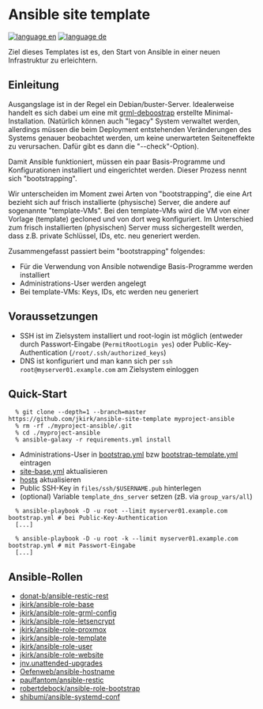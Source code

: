 # Ansible site template

[![language en](https://img.shields.io/badge/language-en-red.svg)](README.md)
[![language de](https://img.shields.io/badge/language-de-green.svg)](README.de.md)

Ziel dieses Templates ist es, den Start von Ansible in einer neuen Infrastruktur zu erleichtern.

## Einleitung

Ausgangslage ist in der Regel ein Debian/buster-Server. Idealerweise handelt es sich dabei um eine mit [grml-deboostrap](https://github.com/grml/grml-debootstrap) erstellte Minimal-Installation.
(Natürlich können auch "legacy" System verwaltet werden, allerdings müssen die beim Deployment entstehenden Veränderungen des Systems genauer beobachtet werden, um keine unerwarteten Seiteneffekte zu verursachen.
Dafür gibt es dann die "--check"-Option).

Damit Ansible funktioniert, müssen ein paar Basis-Programme und Konfigurationen installiert und eingerichtet werden. Dieser Prozess nennt sich "bootstrapping".

Wir unterscheiden im Moment zwei Arten von "bootstrapping", die eine Art bezieht sich auf frisch installierte (physische) Server, die andere auf sogenannte "template-VMs".
Bei den template-VMs wird die VM von einer Vorlage (template) gecloned und von dort weg konfiguriert.
Im Unterschied zum frisch installierten (physischen) Server muss sichergestellt werden, dass z.B. private Schlüssel, IDs, etc. neu generiert werden.

Zusammengefasst passiert beim "bootstrapping" folgendes:

* Für die Verwendung von Ansible notwendige Basis-Programme werden installiert
* Administrations-User werden angelegt
* Bei template-VMs: Keys, IDs, etc werden neu generiert

## Voraussetzungen

* SSH ist im Zielsystem installiert und root-login ist möglich (entweder durch Passwort-Eingabe (`PermitRootLogin yes`) oder Public-Key-Authentication (`/root/.ssh/authorized_keys`)
* DNS ist konfiguriert und man kann sich per `ssh root@myserver01.example.com` am Zielsystem einloggen

## Quick-Start

```console
  % git clone --depth=1 --branch=master https://github.com/jkirk/ansible-site-template myproject-ansible
  % rm -rf ./myproject-ansible/.git
  % cd ./myproject-ansible
  % ansible-galaxy -r requirements.yml install
```

* Administrations-User in [bootstrap.yml](bootstrap.yml#L18) bzw [bootstrap-template.yml](bootstrap-template.yml#L18) eintragen
* [site-base.yml](site-base.yml) aktualisieren
* [hosts](hosts) aktualisieren
* Public SSH-Key in `files/ssh/$USERNAME.pub` hinterlegen
* (optional) Variable `template_dns_server` setzen (zB. via `group_vars/all`)

```console
  % ansible-playbook -D -u root --limit myserver01.example.com bootstrap.yml # bei Public-Key-Authentication
  [...]

  % ansible-playbook -D -u root -k --limit myserver01.example.com bootstrap.yml # mit Passwort-Eingabe
  [...]
```

## Ansible-Rollen

* [donat-b/ansible-restic-rest](https://github.com/donat-b/ansible-restic-rest)
* [jkirk/ansible-role-base](https://github.com/jkirk/ansible-role-base)
* [jkirk/ansible-role-grml-config](https://github.com/jkirk/ansible-role-grml-config)
* [jkirk/ansible-role-letsencrypt](https://github.com/jkirk/ansible-role-letsencrypt)
* [jkirk/ansible-role-proxmox](https://github.com/jkirk/ansible-role-proxmox)
* [jkirk/ansible-role-template](https://github.com/jkirk/ansible-role-template)
* [jkirk/ansible-role-user](https://github.com/jkirk/ansible-role-user)
* [jkirk/ansible-role-website](https://github.com/jkirk/ansible-role-website)
* [jnv.unattended-upgrades](https://github.com/jnv/ansible-role-unattended-upgrades)
* [Oefenweb/ansible-hostname](https://github.com/Oefenweb/ansible-hostname)
* [paulfantom/ansible-restic](https://github.com/jkirk/ansible-restic.git)
* [robertdebock/ansible-role-bootstrap](https://github.com/robertdebock/ansible-role-bootstrap)
* [shibumi/ansible-systemd-conf](https://github.com/shibumi/ansible-systemd-conf)
